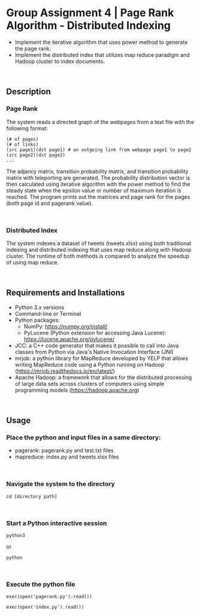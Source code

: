 # Group Assignment 4 | Page Rank Algorithm - Distributed Indexing
- Implement the iterative algorithm that uses power method to generate the page rank.
- Implement the distributed index that utilizes map reduce paradigm and Hadoop cluster to index documents.

<br/>

## Description
### Page Rank
The system reads a directed graph of the webpages from a text file with the following format:
```
(# of pages)
(# of links)
(src page1)(dst page1) # an outgoing link from webpage page1 to page2
(src page2)(dst page2)
...
```
The adjancy matrix, transition probability matrix, and transition probability matrix with teleporting are generated. The probability distribution vector is then calculated using iterative algorithm with the power method to find the steady state when the epsilon value or number of maximum iteration is reached. The program prints out the matrices and page rank for the pages (both page id and pagerank value). 

<br/>

### Distributed Index
The system indexes a dataset of tweets (tweets.xlsx) using both traditional indexing and distributed indexing that uses map reduce along with Hadoop cluster. The runtime of both methods is compared to analyze the speedup of using map reduce.

<br/>

## Requirements and Installations
- Python 3.x versions
- Command-line or Terminal
- Python packages: 
    - NumPy: https://numpy.org/install/
    - PyLucene (Python extension for accessing Java Lucene): https://lucene.apache.org/pylucene/
- JCC: a C++ code generator that makes it possible to call into Java classes from Python via Java's Native Invocation Interface (JNI)
- mrjob: a python library for MapReduce developed by YELP that allows writing MapReduce code using a Python running on Hadoop (https://mrjob.readthedocs.io/en/latest/)
- Apache Hadoop: a framework that allows for the distributed processing of large data sets across clusters of computers using simple programming models (https://hadoop.apache.org)

<br/>

## Usage
### Place the python and input files in a same directory:
- pagerank: pagerank.py and test.txt files
- mapreduce: index.py and tweets.xlsx files

<br/>

### Navigate the system to the directory
```
cd [directory path]
```
<br/>

### Start a Python interactive session
```
python3
```
or
```
python
```
<br/>

### Execute the python file
```
exec(open('pagerank.py').read())
```
```
exec(open('index.py').read())
```
<br/>

